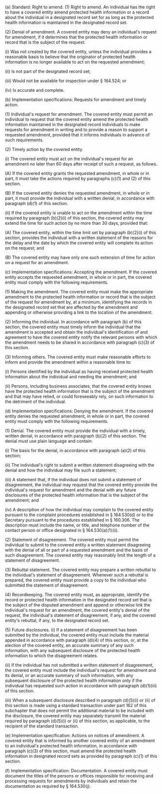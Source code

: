 (a) Standard: Right to amend. (1) Right to amend. An individual has the right to have a covered entity amend protected health information or a record about the individual in a designated record set for as long as the protected health information is maintained in the designated record set.

(2) Denial of amendment. A covered entity may deny an individual's request for amendment, if it determines that the protected health information or record that is the subject of the request:

(i) Was not created by the covered entity, unless the individual provides a reasonable basis to believe that the originator of protected health information is no longer available to act on the requested amendment;

(ii) Is not part of the designated record set;

(iii) Would not be available for inspection under § 164.524; or

(iv) Is accurate and complete.

(b) Implementation specifications: Requests for amendment and timely action.

(1) Individual's request for amendment. The covered entity must permit an individual to request that the covered entity amend the protected health information maintained in the designated record individuals to make requests for amendment in writing and to provide a reason to support a requested amendment, provided that it informs individuals in advance of such requirements.

(2) Timely action by the covered entity.

(i) The covered entity must act on the individual's request for an amendment no later than 60 days after receipt of such a request, as follows.

(A) If the covered entity grants the requested amendment, in whole or in part, it must take the actions required by paragraphs &#40;c)(1) and (2) of this section.

(B) If the covered entity denies the requested amendment, in whole or in part, it must provide the individual with a written denial, in accordance with paragraph (d)(1) of this section.

(ii) If the covered entity is unable to act on the amendment within the time required by paragraph (b)(2)(i) of this section, the covered entity may extend the time for such action by no more than 30 days, provided that:

(A) The covered entity, within the time limit set by paragraph (b)(2)(i) of this section, provides the individual with a written statement of the reasons for the delay and the date by which the covered entity will complete its action on the request; and

(B) The covered entity may have only one such extension of time for action on a request for an amendment.

&#40;c) Implementation specifications: Accepting the amendment. If the covered entity accepts the requested amendment, in whole or in part, the covered entity must comply with the following requirements.

(1) Making the amendment. The covered entity must make the appropriate amendment to the protected health information or record that is the subject of the request for amendment by, at a minimum, identifying the records in the designated record set that are affected by the amendment and appending or otherwise providing a link to the location of the amendment.

(2) Informing the individual. In accordance with paragraph (b) of this section, the covered entity must timely inform the individual that the amendment is accepted and obtain the individual's identification of and agreement to have the covered entity notify the relevant persons with which the amendment needs to be shared in accordance with paragraph &#40;c)(3) of this section.

(3) Informing others. The covered entity must make reasonable efforts to inform and provide the amendment within a reasonable time to:

(i) Persons identified by the individual as having received protected health information about the individual and needing the amendment; and

(ii) Persons, including business associates, that the covered entity knows have the protected health information that is the subject of the amendment and that may have relied, or could foreseeably rely, on such information to the detriment of the individual.

(d) Implementation specifications: Denying the amendment. If the covered entity denies the requested amendment, in whole or in part, the covered entity must comply with the following requirements.
 
(1) Denial. The covered entity must provide the individual with a timely, written denial, in accordance with paragraph (b)(2) of this section. The denial must use plain language and contain:

(i) The basis for the denial, in accordance with paragraph (a)(2) of this section;

(ii) The individual's right to submit a written statement disagreeing with the denial and how the individual may file such a statement;

(iii) A statement that, if the individual does not submit a statement of disagreement, the individual may request that the covered entity provide the individual's request for amendment and the denial with any future disclosures of the protected health information that is the subject of the amendment; and

(iv) A description of how the individual may complain to the covered entity pursuant to the complaint procedures established in § 164.530(d) or to the Secretary pursuant to the procedures established in § 160.306. The description must include the name, or title, and telephone number of the contact person or office designated in § 164.530(a)(1)(ii).

(2) Statement of disagreement. The covered entity must permit the individual to submit to the covered entity a written statement disagreeing with the denial of all or part of a requested amendment and the basis of such disagreement. The covered entity may reasonably limit the length of a statement of disagreement.

(3) Rebuttal statement. The covered entity may prepare a written rebuttal to the individual's statement of disagreement. Whenever such a rebuttal is prepared, the covered entity must provide a copy to the individual who submitted the statement of disagreement.

(4) Recordkeeping. The covered entity must, as appropriate, identify the record or protected health information in the designated record set that is the subject of the disputed amendment and append or otherwise link the individual's request for an amendment, the covered entity's denial of the request, the individual's statement of disagreement, if any, and the covered entity's rebuttal, if any, to the designated record set.

(5) Future disclosures. (i) If a statement of disagreement has been submitted by the individual, the covered entity must include the material appended in accordance with paragraph (d)(4) of this section, or, at the election of the covered entity, an accurate summary of any such information, with any subsequent disclosure of the protected health information to which the disagreement relates.

(ii) If the individual has not submitted a written statement of disagreement, the covered entity must include the individual's request for amendment and its denial, or an accurate summary of such information, with any subsequent disclosure of the protected health information only if the individual has requested such action in accordance with paragraph (d)(1)(iii) of this section.

(iii) When a subsequent disclosure described in paragraph (d)(5)(i) or (ii) of this section is made using a standard transaction under part 162 of this subchapter that does not permit the additional material to be included with the disclosure, the covered entity may separately transmit the material required by paragraph (d)(5)(i) or (ii) of this section, as applicable, to the recipient of the standard transaction.
 
(e) Implementation specification: Actions on notices of amendment. A covered entity that is informed by another covered entity of an amendment to an individual's protected health information, in accordance with paragraph &#40;c)(3) of this section, must amend the protected health information in designated record sets as provided by paragraph &#40;c)(1) of this section.

(f) Implementation specification: Documentation. A covered entity must document the titles of the persons or offices responsible for receiving and processing requests for amendments by individuals and retain the documentation as required by § 164.530(j).
